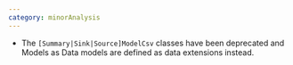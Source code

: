 ```yaml
---
category: minorAnalysis
---
```

* The `[Summary|Sink|Source]ModelCsv` classes have been deprecated and Models as Data models are defined as data extensions instead.